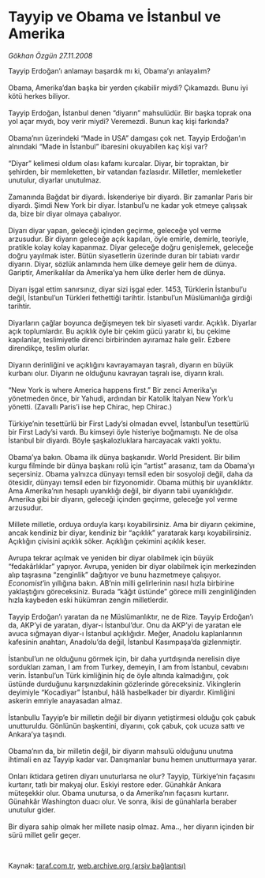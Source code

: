 # Tayyip ve Obama ve İstanbul ve Amerika

*Gökhan Özgün 27.11.2008*

<div class="taraf_structure_2col_1zq">
<div class="margen_n">



 <p>Tayyip Erdoğan’ı anlamayı başardık mı ki, Obama’yı anlayalım? <br/><br/>Obama, Amerika’dan başka bir yerden çıkabilir miydi? Çıkamazdı. Bunu iyi kötü herkes biliyor. <br/><br/>Tayyip Erdoğan, İstanbul denen “diyarın” mahsulüdür. Bir başka toprak ona yol açar mıydı, boy verir miydi? Veremezdi. Bunun kaç kişi farkında? <br/><br/>Obama’nın üzerindeki “Made in USA” damgası çok net. Tayyip Erdoğan’ın alnındaki “Made in İstanbul” ibaresini okuyabilen kaç kişi var? <br/><br/>“Diyar” kelimesi oldum olası kafamı kurcalar. Diyar, bir topraktan, bir şehirden, bir memleketten, bir vatandan fazlasıdır. Milletler, memleketler unutulur, diyarlar unutulmaz. <br/><br/>Zamanında Bağdat bir diyardı. İskenderiye bir diyardı. Bir zamanlar Paris bir diyardı. Şimdi New York bir diyar. İstanbul’u ne kadar yok etmeye çalışsak da, bize bir diyar olmaya çabalıyor. <br/><br/>Diyarı diyar yapan, geleceği içinden geçirme, geleceğe yol verme arzusudur. Bir diyarın geleceğe açık kapıları, öyle emirle, demirle, teoriyle, pratikle kolay kolay kapanmaz. Diyar geleceğe doğru genişlemek, geleceğe doğru yayılmak ister. Bütün siyasetlerin üzerinde duran bir tabiatı vardır diyarın. Diyar, sözlük anlamında hem ülke demeye gelir hem de dünya. Gariptir, Amerikalılar da Amerika’ya hem ülke derler hem de dünya. <br/><br/>Diyarı işgal ettim sanırsınız, diyar sizi işgal eder. 1453, Türklerin İstanbul’u değil, İstanbul’un Türkleri fethettiği tarihtir. İstanbul’un Müslümanlığa girdiği tarihtir. <br/><br/>Diyarların çağlar boyunca değişmeyen tek bir siyaseti vardır. Açıklık. Diyarlar açık toplumlardır. Bu açıklık öyle bir çekim gücü yaratır ki, bu çekime kapılanlar, teslimiyetle direnci birbirinden ayıramaz hale gelir. Ezbere direndikçe, teslim olurlar. <br/><br/>Diyarın derinliğini ve açıklığını kavrayamayan taşralı, diyarın en büyük kurbanı olur. Diyarın ne olduğunu kavrayan taşralı ise, diyarın kralı. <br/><br/>“New York is where America happens first.” Bir zenci Amerika’yı yönetmeden önce, bir Yahudi, ardından bir Katolik İtalyan New York’u yönetti. (Zavallı Paris’i ise hep Chirac, hep Chirac.) <br/><br/>Türkiye’nin tesettürlü bir First Lady’si olmadan evvel, İstanbul’un tesettürlü bir First Lady’si vardı. Bu kimseyi öyle histeriye boğmamıştı. Ne de olsa İstanbul bir diyardı. Böyle şaşkalozluklara harcayacak vakti yoktu. <br/><br/>Obama’ya bakın. Obama ilk dünya başkanıdır. World President. Bir bilim kurgu filminde bir dünya başkanı rolü için “artist” arasanız, tam da Obama’yı seçersiniz. Obama yalnızca dünyayı temsil eden bir sosyoloji değil, daha da ötesidir, dünyayı temsil eden bir fizyonomidir. Obama müthiş bir uyanıklıktır. Ama Amerika’nın hesaplı uyanıklığı değil, bir diyarın tabii uyanıklığıdır. Amerika gibi bir diyarın, geleceği içinden geçirme, geleceğe yol verme arzusudur. <br/><br/>Millete milletle, orduya orduyla karşı koyabilirsiniz. Ama bir diyarın çekimine, ancak kendiniz bir diyar, kendiniz bir “açıklık” yaratarak karşı koyabilirsiniz. Açıklığın çivisini açıklık söker. Açıklığın çekimini açıklık keser. <br/><br/>Avrupa tekrar açılmak ve yeniden bir diyar olabilmek için büyük “fedakârlıklar” yapıyor. Avrupa, yeniden bir diyar olabilmek için merkezinden alıp taşrasına “zenginlik” dağıtıyor ve bunu hazmetmeye çalışıyor. <i>Economist</i>’in yıllığına bakın. AB’nin milli gelirlerinin nasıl hızla birbirine yaklaştığını göreceksiniz. Burada “kâğıt üstünde” görece milli zenginliğinden hızla kaybeden eski hükümran zengin milletlerdir. <br/><br/>Tayyip Erdoğan’ı yaratan da ne Müslümanlıktır, ne de Rize. Tayyip Erdoğan’ı da, AKP’yi de yaratan, diyar-ı İstanbul’dur. Onu da AKP’yi de yaratan ele avuca sığmayan diyar-ı İstanbul açıklığıdır. Meğer, Anadolu kaplanlarının kafesinin anahtarı, Anadolu’da değil, İstanbul Kasımpaşa’da gizlenmiştir. <br/><br/>İstanbul’un ne olduğunu görmek için, bir daha yurtdışında nerelisin diye sordukları zaman, I am from Turkey, demeyin, I am from İstanbul, cevabını verin. İstanbul’un Türk kimliğinin hiç de öyle altında kalmadığını, çok üstünde durduğunu karşınızdakinin gözlerinde göreceksiniz. Vikinglerin deyimiyle “Kocadiyar” İstanbul, hâlâ hasbelkader bir diyardır. Kimliğini askerin emriyle anayasadan almaz. <br/><br/>İstanbullu Tayyip’e bir milletin değil bir diyarın yetiştirmesi olduğu çok çabuk unutturuldu. Gönlünün başkentini, diyarını, çok çabuk, çok ucuza sattı ve Ankara’ya taşındı. <br/><br/>Obama’nın da, bir milletin değil, bir diyarın mahsulü olduğunu unutma ihtimali en az Tayyip kadar var. Danışmanlar bunu hemen unutturmaya yarar. <br/><br/>Onları iktidara getiren diyarı unuturlarsa ne olur? Tayyip, Türkiye’nin façasını kurtarır, tatlı bir makyaj olur. Eskiyi restore eder. Günahkâr Ankara müteşekkir olur. Obama unutursa, o da Amerika’nın façasını kurtarır. Günahkâr Washington duacı olur. Ve sonra, ikisi de günahlarla beraber unutulur gider. <br/><br/>Bir diyara sahip olmak her millete nasip olmaz. Ama.., her diyarın içinden bir sürü millet gelir geçer.</p>

<br/>


<div id="taraf_not">
</div>

</div>


</div>

Kaynak: [taraf.com.tr](http://www.taraf.com.tr:80/makale/2848.htm), [web.archive.org (arşiv bağlantısı)](http://web.archive.org/web/20090413215536/http://www.taraf.com.tr:80/makale/2848.htm)
